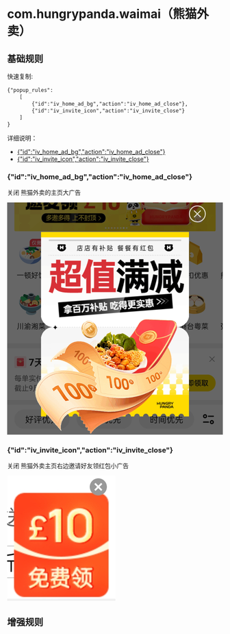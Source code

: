 # com.hungrypanda.waimai（熊猫外卖）

## 基础规则

快速复制:

```
{"popup_rules":
    [
        {"id":"iv_home_ad_bg","action":"iv_home_ad_close"},
        {"id":"iv_invite_icon","action":"iv_invite_close"}
    ]
}
```

详细说明：

- [{"id":"iv_home_ad_bg","action":"iv_home_ad_close"}](#idiv_home_ad_bgactioniv_home_ad_close)
- [{"id":"iv_invite_icon","action":"iv_invite_close"}](#idiv_invite_iconactioniv_invite_close)

### {"id":"iv_home_ad_bg","action":"iv_home_ad_close"}

关闭 熊猫外卖的主页大广告

![](./assets/hungrypanda_salepopup.jpg)

### {"id":"iv_invite_icon","action":"iv_invite_close"}

关闭 熊猫外卖主页右边邀请好友领红包小广告

![](./assets/hungrypanda_invad.jpg)

## 增强规则
